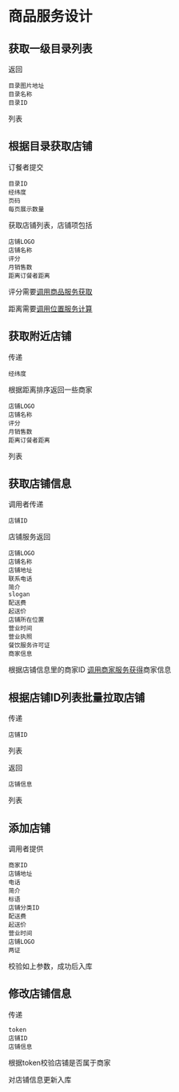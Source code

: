 # 商品服务设计

## 获取一级目录列表

返回

```
目录图片地址
目录名称
目录ID
```

列表

## 根据目录获取店铺

订餐者提交

```
目录ID
经纬度
页码
每页展示数量
```

获取店铺列表，店铺项包括

```
店铺LOGO
店铺名称
评分
月销售数
距离订餐者距离
```

评分需要[调用商品服务获取](./商品服务设计.md#获取店铺评分)

距离需要[调用位置服务计算](./位置服务设计.md#批量计算店铺距订餐者距离)

## 获取附近店铺

传递

```
经纬度
```

根据距离排序返回一些商家

```
店铺LOGO
店铺名称
评分
月销售数
距离订餐者距离
```

列表


## 获取店铺信息

调用者传递

```
店铺ID
```

店铺服务返回

```
店铺LOGO
店铺名称
店铺地址
联系电话
简介
slogan
配送费
起送价
店铺所在位置
营业时间
营业执照
餐饮服务许可证
商家信息
```

根据店铺信息里的商家ID
[调用商家服务获得](./商家服务设计.md#获取商家信息)商家信息

## 根据店铺ID列表批量拉取店铺

传递

```
店铺ID
```

列表

返回

```
店铺信息
```

列表

## 添加店铺

调用者提供

```
商家ID
店铺地址
电话
简介
标语
店铺分类ID
配送费
起送价
营业时间
店铺LOGO
两证
```

校验如上参数，成功后入库

## 修改店铺信息

传递

```
token
店铺ID
店铺信息
```

根据token校验店铺是否属于商家

对店铺信息更新入库